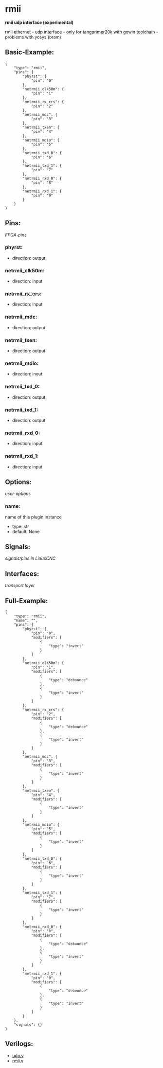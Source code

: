 # rmii
**rmii udp interface (experimental)**

rmii ethernet - udp interface - only for tangprimer20k with gowin toolchain - problems with yosys (bram)

## Basic-Example:
```
{
    "type": "rmii",
    "pins": {
        "phyrst": {
            "pin": "0"
        },
        "netrmii_clk50m": {
            "pin": "1"
        },
        "netrmii_rx_crs": {
            "pin": "2"
        },
        "netrmii_mdc": {
            "pin": "3"
        },
        "netrmii_txen": {
            "pin": "4"
        },
        "netrmii_mdio": {
            "pin": "5"
        },
        "netrmii_txd_0": {
            "pin": "6"
        },
        "netrmii_txd_1": {
            "pin": "7"
        },
        "netrmii_rxd_0": {
            "pin": "8"
        },
        "netrmii_rxd_1": {
            "pin": "9"
        }
    }
}
```

## Pins:
*FPGA-pins*
### phyrst:

 * direction: output

### netrmii_clk50m:

 * direction: input

### netrmii_rx_crs:

 * direction: input

### netrmii_mdc:

 * direction: output

### netrmii_txen:

 * direction: output

### netrmii_mdio:

 * direction: inout

### netrmii_txd_0:

 * direction: output

### netrmii_txd_1:

 * direction: output

### netrmii_rxd_0:

 * direction: input

### netrmii_rxd_1:

 * direction: input


## Options:
*user-options*
### name:
name of this plugin instance

 * type: str
 * default: None


## Signals:
*signals/pins in LinuxCNC*


## Interfaces:
*transport layer*


## Full-Example:
```
{
    "type": "rmii",
    "name": "",
    "pins": {
        "phyrst": {
            "pin": "0",
            "modifiers": [
                {
                    "type": "invert"
                }
            ]
        },
        "netrmii_clk50m": {
            "pin": "1",
            "modifiers": [
                {
                    "type": "debounce"
                },
                {
                    "type": "invert"
                }
            ]
        },
        "netrmii_rx_crs": {
            "pin": "2",
            "modifiers": [
                {
                    "type": "debounce"
                },
                {
                    "type": "invert"
                }
            ]
        },
        "netrmii_mdc": {
            "pin": "3",
            "modifiers": [
                {
                    "type": "invert"
                }
            ]
        },
        "netrmii_txen": {
            "pin": "4",
            "modifiers": [
                {
                    "type": "invert"
                }
            ]
        },
        "netrmii_mdio": {
            "pin": "5",
            "modifiers": [
                {
                    "type": "invert"
                }
            ]
        },
        "netrmii_txd_0": {
            "pin": "6",
            "modifiers": [
                {
                    "type": "invert"
                }
            ]
        },
        "netrmii_txd_1": {
            "pin": "7",
            "modifiers": [
                {
                    "type": "invert"
                }
            ]
        },
        "netrmii_rxd_0": {
            "pin": "8",
            "modifiers": [
                {
                    "type": "debounce"
                },
                {
                    "type": "invert"
                }
            ]
        },
        "netrmii_rxd_1": {
            "pin": "9",
            "modifiers": [
                {
                    "type": "debounce"
                },
                {
                    "type": "invert"
                }
            ]
        }
    },
    "signals": {}
}
```

## Verilogs:
 * [udp.v](udp.v)
 * [rmii.v](rmii.v)
